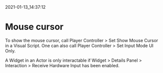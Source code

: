 2021-01-13_14:37:12

# Mouse cursor

To show the mouse cursor, call Player Controller > Set Show Mouse Cursor in a Visual Script.
One can also call Player Controller > Set Input Mode UI Only.

A Widget in an Actor is only interactable if Widget > Details Panel > Interaction > Receive Hardware Input has been enabled.